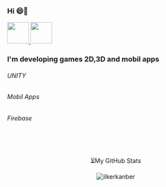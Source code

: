 ### Hi 😄👋

<a href=https://www.linkedin.com/in/ilkerkanber/>
<img src="https://www.yonetimdeinsan.com/wp-content/uploads/2017/01/linkedin.png" width="50" height="50"/>
</a>
<a href=https://www.instagram.com/ilkerknbr/>
<img src="https://upload.wikimedia.org/wikipedia/commons/e/e7/Instagram_logo_2016.svg" width="50" height="50"/>
</a>
<br>
<h3>I'm developing games 2D,3D and mobil apps</h3> 
<h6>UNITY</h6>
<h6>Mobil Apps</h6>
<h6>Firebase</h6>
<br>
<br>
<p align="center">⏳My GitHub Stats
<p align="center"> <img src="https://github-readme-stats.vercel.app/api?username=ilkerkanber&show_icons=true&theme=gotham" alt="ilkerkanber" />


  


